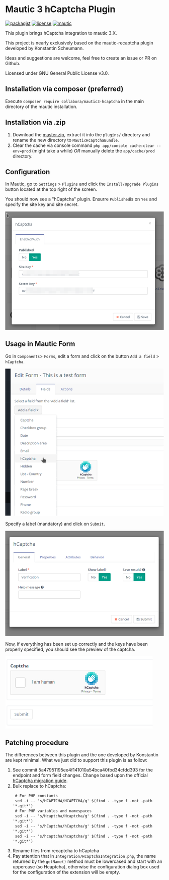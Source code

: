 # Mautic 3 hCaptcha Plugin

[![packagist](https://img.shields.io/packagist/v/collabora/mautic2-hcaptcha.svg)](https://packagist.org/packages/collabora/mautic3-hcaptcha)
[![license](https://img.shields.io/packagist/l/collabora/mautic3-hcaptcha.svg)](LICENSE)
[![mautic](https://img.shields.io/badge/mautic-%3E%3D%203.2.4-blue.svg)](https://www.mautic.org/marketplace/)

This plugin brings hCaptcha integration to mautic 3.X.

This project is nearly exclusively based on the mautic-recaptcha plugin developed by Konstantin Scheumann.

Ideas and suggestions are welcome, feel free to create an issue or PR on Github.

Licensed under GNU General Public License v3.0.

## Installation via composer (preferred)

Execute `composer require collabora/mautic3-hcaptcha` in the main directory of the mautic installation.

## Installation via .zip
1. Download the [master.zip](https://github.com/collaboraproductivity/mautic-hcaptcha/archive/mautic3-hcaptcha.zip), extract it into the `plugins/` directory and rename the new directory to `MauticHcaptchaBundle`.
2. Clear the cache via console command `php app/console cache:clear --env=prod` (might take a while) *OR* manually delete the `app/cache/prod` directory.

## Configuration

In Mautic, go to `Settings` > `Plugins` and click the `Install/Upgrade Plugins` button located at the top right of the screen.

You should now see a "hCaptcha" plugin. Ensurre `Published`is on `Yes` and specify the site key and site secret.

![plugin config](./doc/installation-0001.png "plugin config")

## Usage in Mautic Form

Go in `Components`> `Forms`, edit a form and click on the button `Add a field` > `hCaptcha`.

![plugin config](./doc/installation-0002.png "plugin config")

Specify a label (mandatory) and click on `Submit`.

![plugin config](./doc/installation-0003.png "plugin config")

Now, if everything has been set up correctly and the keys have been properly specified, you should see the preview of the captcha.

![plugin config](./doc/installation-0004.png "plugin config")

## Patching procedure

The differences between this plugin and the one developed by Konstantin are kept minimal. What we just did to support this plugin is as follow:

1. See commit 5a47951195ee4f141010a54bca40fbd34cfdd393 for the endpoint and form field changes. Change based upon the official [hCaptcha migration guide](https://docs.hcaptcha.com/switch).
2. Bulk replace to hCaptcha:
   ```
    # For PHP constants
    sed -i -- 's/HCAPTCHA/HCAPTCHA/g' $(find . -type f -not -path '*.git*')
    # For PHP variables and namespaces
    sed -i -- 's/Hcaptcha/Hcaptcha/g' $(find . -type f -not -path '*.git*')
    sed -i -- 's/hCaptcha/hCaptcha/g' $(find . -type f -not -path '*.git*')
    sed -i -- 's/hcaptcha/hcaptcha/g' $(find . -type f -not -path '*.git*')
   ```
3. Rename files from recaptcha to hCaptcha
4. Pay attention that in `Integration/HcaptchaIntegration.php`, the name returned by the `getName()` method must be lowercased and start with an uppercase (so Hcaptcha), otherwise the configuration dialog box used for the configuration of the extension will be empty.
